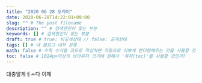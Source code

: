 ```yaml
---
title: "2020 06 28 오케이"
date: 2020-06-28T14:22:01+09:00
slug: "" # The post filename
description: "" # 검색엔진이 찾는 부분
keywords: [] # 검색엔진이 찾는 부분
draft: true # true: 비공개상태 // false: 공개상태
tags: [] # 내 블로그 내부 분류
math: false # 수학 수식을 코드로 작성하면 자동으로 이쁘게 랜더링해주는 것을 사용할 것인가?
toc: false # 1024px이상의 브라우저 크기에 한해서 '목차(toc)'를 사용할 것인가?
---
```



대충알게ㅔㅆ다 이제